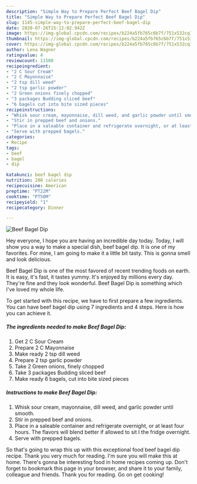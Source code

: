 ```yaml
---
description: "Simple Way to Prepare Perfect Beef Bagel Dip"
title: "Simple Way to Prepare Perfect Beef Bagel Dip"
slug: 1145-simple-way-to-prepare-perfect-beef-bagel-dip
date: 2020-07-26T15:12:02.942Z
image: https://img-global.cpcdn.com/recipes/b224a5fb765c6b7f/751x532cq70/beef-bagel-dip-recipe-main-photo.jpg
thumbnail: https://img-global.cpcdn.com/recipes/b224a5fb765c6b7f/751x532cq70/beef-bagel-dip-recipe-main-photo.jpg
cover: https://img-global.cpcdn.com/recipes/b224a5fb765c6b7f/751x532cq70/beef-bagel-dip-recipe-main-photo.jpg
author: Lena Wagner
ratingvalue: 4
reviewcount: 11500
recipeingredient:
- "2 C Sour Cream"
- "2 C Mayonnaise"
- "2 tsp dill weed"
- "2 tsp garlic powder"
- "2 Green onions finely chopped"
- "3 packages Budding sliced beef"
- "6 bagels cut into bite sized pieces"
recipeinstructions:
- "Whisk sour cream, mayonnaise, dill weed, and garlic powder until smooth."
- "Stir in prepped beef and onions."
- "Place in a saleable container and refrigerate overnight, or at least four hours. The flavors will blend better if allowed to sit I the fridge overnight."
- "Serve with prepped bagels."
categories:
- Recipe
tags:
- beef
- bagel
- dip

katakunci: beef bagel dip 
nutrition: 208 calories
recipecuisine: American
preptime: "PT22M"
cooktime: "PT50M"
recipeyield: "1"
recipecategory: Dinner

---
```



![Beef Bagel Dip](https://img-global.cpcdn.com/recipes/b224a5fb765c6b7f/751x532cq70/beef-bagel-dip-recipe-main-photo.jpg)

Hey everyone, I hope you are having an incredible day today. Today, I will show you a way to make a special dish, beef bagel dip. It is one of my favorites. For mine, I am going to make it a little bit tasty. This is gonna smell and look delicious.

Beef Bagel Dip is one of the most favored of recent trending foods on earth. It is easy, it's fast, it tastes yummy. It's enjoyed by millions every day. They're fine and they look wonderful. Beef Bagel Dip is something which I've loved my whole life.




To get started with this recipe, we have to first prepare a few ingredients. You can have beef bagel dip using 7 ingredients and 4 steps. Here is how you can achieve it.

<!--inarticleads1-->

##### The ingredients needed to make Beef Bagel Dip:

1. Get 2 C Sour Cream
1. Prepare 2 C Mayonnaise
1. Make ready 2 tsp dill weed
1. Prepare 2 tsp garlic powder
1. Take 2 Green onions, finely chopped
1. Take 3 packages Budding sliced beef
1. Make ready 6 bagels, cut into bite sized pieces




<!--inarticleads2-->

##### Instructions to make Beef Bagel Dip:

1. Whisk sour cream, mayonnaise, dill weed, and garlic powder until smooth.
1. Stir in prepped beef and onions.
1. Place in a saleable container and refrigerate overnight, or at least four hours. The flavors will blend better if allowed to sit I the fridge overnight.
1. Serve with prepped bagels.




So that's going to wrap this up with this exceptional food beef bagel dip recipe. Thank you very much for reading. I'm sure you will make this at home. There's gonna be interesting food in home recipes coming up. Don't forget to bookmark this page in your browser, and share it to your family, colleague and friends. Thank you for reading. Go on get cooking!
